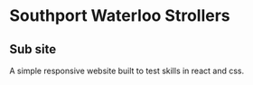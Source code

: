 # Southport Waterloo Strollers

## Sub site

A simple responsive website built to test skills in react and css.
